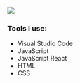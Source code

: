 ![](https://media.discordapp.net/attachments/769917657197051935/883375168741855272/emi_katakana.png)

### Tools I use:
* Visual Studio Code
* JavaScript
* JavaScript React
* HTML
* CSS
